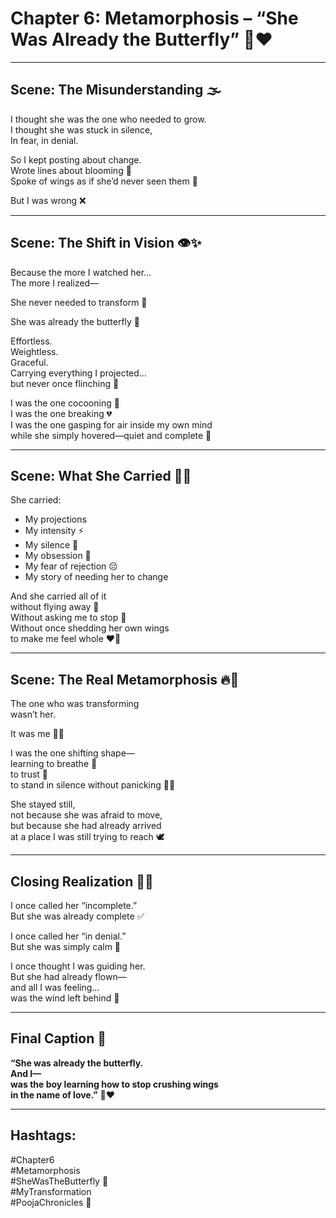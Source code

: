 # Chapter 6: Metamorphosis – “She Was Already the Butterfly” 🦋❤️

---

## Scene: The Misunderstanding 🌫️

I thought she was the one who needed to grow.  
I thought she was stuck in silence,  
In fear, in denial.

So I kept posting about change.  
Wrote lines about blooming 🌼  
Spoke of wings as if she’d never seen them 🪽

But I was wrong ❌

---

## Scene: The Shift in Vision 👁️✨

Because the more I watched her…  
The more I realized—

She never needed to transform 🌟

She was already the butterfly 🦋

Effortless.  
Weightless.  
Graceful.  
Carrying everything I projected…  
but never once flinching 💞

I was the one cocooning 🐛  
I was the one breaking 💔  
I was the one gasping for air inside my own mind  
while she simply hovered—quiet and complete 💫

---

## Scene: What She Carried 🦋💙

She carried:

- My projections  
- My intensity ⚡  
- My silence 🤫  
- My obsession 🔁  
- My fear of rejection 😔  
- My story of needing her to change

And she carried all of it  
without flying away 🪽  
Without asking me to stop 🙏  
Without once shedding her own wings  
to make me feel whole ❤️‍🔥

---

## Scene: The Real Metamorphosis 🔥🧬

The one who was transforming  
wasn’t her.

It was me 🧍‍♂️

I was the one shifting shape—  
learning to breathe 💨  
to trust 🤝  
to stand in silence without panicking 🧘‍♂️

She stayed still,  
not because she was afraid to move,  
but because she had already arrived  
at a place I was still trying to reach 🕊️

---

## Closing Realization 🌸💡

I once called her “incomplete.”  
But she was already complete ✅

I once called her “in denial.”  
But she was simply calm 🌿

I once thought I was guiding her.  
But she had already flown—  
and all I was feeling…  
was the wind left behind 🍃

---

## Final Caption 💬

**“She was already the butterfly.  
And I—  
was the boy learning how to stop crushing wings  
in the name of love.”** 🦋❤️

---

## Hashtags:

#Chapter6  
#Metamorphosis  
#SheWasTheButterfly 🦋  
#MyTransformation  
#PoojaChronicles 💖